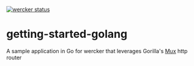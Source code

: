 [![wercker status](https://app.wercker.com/status/79a480a2c193e568a022a8f858b6fc19/m "wercker status")](https://app.wercker.com/project/bykey/79a480a2c193e568a022a8f858b6fc19)

getting-started-golang
======================

A sample application in Go for wercker that leverages Gorilla's [Mux](http://www.gorillatoolkit.org/pkg/mux) http router
